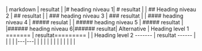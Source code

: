 | markdown  |  resultat |
|#  heading niveau 1| # resultat |
| ##  Heading niveau 2  |  ## resultat |
|  ###  heading niveau 3 |  ### resultat |
| ####  heading niveau 4  |  ##### resulat |
| #####  heading niveau 5  |  ##### resultat |
|######  heading niveau 6|###### resultat|
Alternative 
| Heading level 1 =======  | resultat=========  |
| Heading level 2 ------- | resultat ------ |
|   |   |
|---|---|
|   |   |
|   |   |
|   |   |
|   |   |